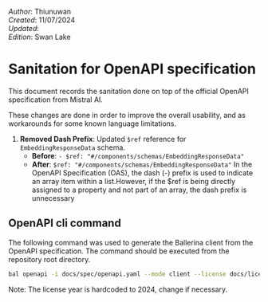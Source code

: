 _Author_:  Thiunuwan \
_Created_: 11/07/2024 \
_Updated_: <!-- TODO: Add date --> \
_Edition_: Swan Lake

# Sanitation for OpenAPI specification

This document records the sanitation done on top of the official OpenAPI specification from Mistral AI. 

These changes are done in order to improve the overall usability, and as workarounds for some known language limitations.

1. **Removed Dash Prefix**: Updated `$ref` reference for `EmbeddingResponseData` schema.
   - **Before**: `- $ref: "#/components/schemas/EmbeddingResponseData"`
   - **After**: `$ref: "#/components/schemas/EmbeddingResponseData"`
   In the OpenAPI Specification (OAS), the dash (-) prefix is used to indicate an array item within a list.However, if the $ref is being directly assigned to a property and not part of an array, the dash prefix is unnecessary

## OpenAPI cli command

The following command was used to generate the Ballerina client from the OpenAPI specification. The command should be executed from the repository root directory.

```bash
bal openapi -i docs/spec/openapi.yaml --mode client --license docs/license.txt -o ballerina
```
Note: The license year is hardcoded to 2024, change if necessary.
